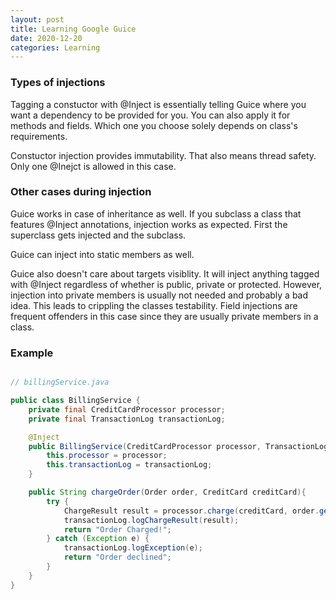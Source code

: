 ```yaml
---
layout: post
title: Learning Google Guice 
date: 2020-12-20
categories: Learning
---
```


### Types of injections
Tagging a constuctor with @Inject is essentially telling Guice where you want a dependency to be provided for you. 
You can also apply it for methods and fields. 
Which one you choose solely depends on class's requirements.

Constuctor injection provides immutability. That also means thread safety. Only one @Inejct is allowed in this case. 

### Other cases during injection
Guice works in case of inheritance as well. If you subclass a class that features @Inject annotations, injection works as expected. 
First the superclass gets injected and the subclass.

Guice can inject into static members as well. 

Guice also doesn't care about targets visiblity. It will inject anything tagged with @Inject regardless of whether is public, private or protected. 
However, injection into private members is usually not needed and probably a bad idea. This leads to crippling the classes testability.
Field injections are frequent offenders in this case since they are usually private members in a class. 

### Example

```java

// billingService.java

public class BillingService {
    private final CreditCardProcessor processor;
    private final TransactionLog transactionLog;

    @Inject
    public BillingService(CreditCardProcessor processor, TransactionLog transactionLog) {
        this.processor = processor;
        this.transactionLog = transactionLog;   
    }

    public String chargeOrder(Order order, CreditCard creditCard){
        try {
            ChargeResult result = processor.charge(creditCard, order.getAmount());
            transactionLog.logChargeResult(result);
            return "Order Charged!";
        } catch (Exception e) {
            transactionLog.logException(e);
            return "Order declined";
        }
    }
}

```
